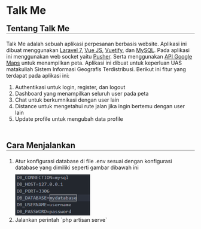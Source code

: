 # Talk Me #

<h2 style="margin: 0;">Tentang Talk Me</h2>
<hr style="margin: 0 0 20px 0; height: 0.5px; background-color:grey"/>
<p>Talk Me adalah sebuah aplikasi perpesanan berbasis website. Aplikasi ini dibuat menggunakan <a href="https://laravel.com/">Laravel 7</a>, <a href="https://vuejs.org/">Vue JS</a>, <a href="https://vuetifyjs.com/en/">Vuetify</a>, dan <a href="https://www.mysql.com/">MySQL</a>. Pada aplikasi ini menggunakan web socket yaitu <a href="https://pusher.com/">Pusher</a>. Serta menggunakan <a href="https://developers.google.com/maps/documentation/javascript/overview?hl=id">API Google Maps</a> untuk menampilkan peta. Aplikasi ini dibuat untuk keperluan UAS matakuliah Sistem Informasi Geografis Terdistribusi. Berikut ini fitur yang terdapat pada aplikasi ini:</p>
<ol>
  <li>Authentikasi untuk login, register, dan logout</li>
  <li>Dashboard yang menampilkan seluruh user pada peta</li>
  <li>Chat untuk berkumnikasi dengan user lain</li>
  <li>Distance untuk mengetahui rute jalan jika ingin bertemu dengan user lain</li>
  <li>Update profile untuk mengubah data profile</li>
</ol>


<h2 style="margin: 50px 0 0 0;">Cara Menjalankan</h2>
<hr style="margin: 0 0 20px 0; height: 0.5px; background-color:grey"/>
<ol>
  <li>Atur konfigurasi database di file .env sesuai dengan konfigurasi database yang dimiliki seperti gambar dibawah ini <br/>
  <img src="https://github.com/myndra1805/talkme/blob/master/public/images/cara_jalankan/1.png?raw=true" style="margin-top: 10px" width="200"/>
  </li>
  <li>Jalankan perintah `php artisan serve`</li>
</ol>

